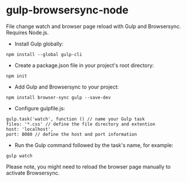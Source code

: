 # gulp-browsersync-node
File change watch and browser page reload with Gulp and Browsersync. Requires Node.js.

* Install Gulp globally:

```
npm install --global gulp-cli
```

* Create a package.json file in your project's root directory:

```
npm init
```

* Add Gulp and Browsersync to your project:

```
npm install browser-sync gulp --save-dev
```

* Configure gulpfile.js:

```
gulp.task('watch', function () // name your Gulp task
files: '*.css' // define the file directory and extention
host: 'localhost',
port: 8080 // define the host and port information
```

* Run the Gulp command followed by the task's name, for example:

```
gulp watch
```

Please note, you might need to reload the browser page manually to activate Browsersync.
